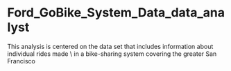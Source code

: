 # Ford_GoBike_System_Data_data_analyst
This analysis is centered on the data set that includes information about individual rides made \ in a bike-sharing system covering the greater San Francisco
